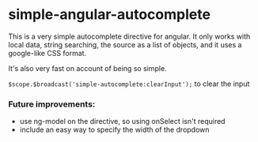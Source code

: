# simple-angular-autocomplete

This is a very simple autocomplete directive for angular. It only works with local data, string searching, the source as a list of objects, and it uses a google-like CSS format.

It's also very fast on account of being so simple.

`$scope.$broadcast('simple-autocomplete:clearInput');` to clear the input

### Future improvements:
- use ng-model on the directive, so using onSelect isn't required
- include an easy way to specify the width of the dropdown